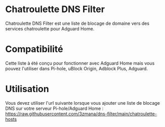 # Chatroulette DNS Filter

Chatroulette DNS Filter est une liste de blocage de domaine vers des services chatroulette pour Adguard Home.

# Compatibilité

Cette liste à été conçu pour fonctionner avec Adguard Home mais vous pouvez l'utiliser dans Pi-hole, uBlock Origin, Adblock Plus, Adguard.

# Utilisation

Vous devez utiliser l'url suivante lorsque vous ajouter une liste de blocage DNS sur votre serveur Pi-hole/Adguard Home : https://raw.githubusercontent.com/3zmana/dns-filter/main/chatroulette-hosts
